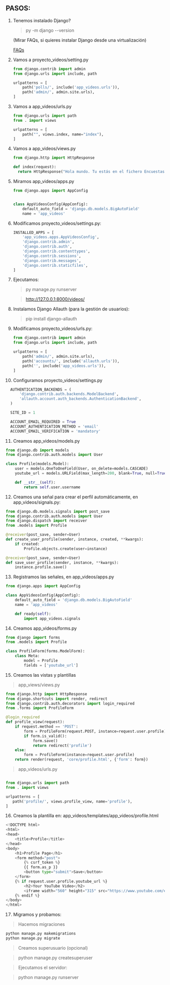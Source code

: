 ## PASOS:

1.  Tenemos instalado Django?

    > py -m django --version

    (Mirar FAQs, si quieres instalar Django desde una virtualización)

    [FAQs](../Faq.md)

2.  Vamos a proyecto_videos/setting.py

    ```python
    from django.contrib import admin
    from django.urls import include, path

    urlpatterns = [
        path('polls/', include('app_videos.urls')),
        path('admin/', admin.site.urls),
    ]
    ```

3.  Vamos a app_videos/urls.py

    ```python
    from django.urls import path
    from . import views

    urlpatterns = [
        path("", views.index, name="index"),
    ]
    ```

4.  Vamos a app_videos/views.py

    ```python
    from django.http import HttpResponse

    def index(request):
      return HttpResponse("Hola mundo. Tu estás en el fichero Encuestas.")
    ```

5.  Miramos app_videos/apps.py

    ```python
    from django.apps import AppConfig


    class AppVideosConfig(AppConfig):
        default_auto_field = 'django.db.models.BigAutoField'
        name = 'app_videos'
    ```

6.  Modificamos proyecto_videos/settings.py:

    ```python
    INSTALLED_APPS = [
        'app_videos.apps.AppVideosConfig',
        'django.contrib.admin',
        'django.contrib.auth',
        'django.contrib.contenttypes',
        'django.contrib.sessions',
        'django.contrib.messages',
        'django.contrib.staticfiles',
    ]
    ```

7) Ejecutamos:

   > py manage.py runserver

   > http://127.0.0.1:8000/videos/

8) Instalamos Django Allauth (para la gestión de usuarios):

   > pip install django-allauth

9) Modificamos proyecto_videos/urls.py:

   ```python
   from django.contrib import admin
   from django.urls import include, path

   urlpatterns = [
       path('admin/', admin.site.urls),
       path('accounts/', include('allauth.urls')),
       path('', include('app_videos.urls')),
   ]
   ```

10) Configuramos proyecto_videos/settings.py

```python
  AUTHENTICATION_BACKENDS = (
      'django.contrib.auth.backends.ModelBackend',
      'allauth.account.auth_backends.AuthenticationBackend',
  )

  SITE_ID = 1

  ACCOUNT_EMAIL_REQUIRED = True
  ACCOUNT_AUTHENTICATION_METHOD = 'email'
  ACCOUNT_EMAIL_VERIFICATION = 'mandatory'
```

11. Creamos app_videos/models.py

```python
from django.db import models
from django.contrib.auth.models import User

class Profile(models.Model):
    user = models.OneToOneField(User, on_delete=models.CASCADE)
    youtube_url = models.URLField(max_length=200, blank=True, null=True)

    def __str__(self):
        return self.user.username
```

12. Creamos una señal para crear el perfil automáticamente, en app_videos/signals.py:

```python
from django.db.models.signals import post_save
from django.contrib.auth.models import User
from django.dispatch import receiver
from .models import Profile

@receiver(post_save, sender=User)
def create_user_profile(sender, instance, created, **kwargs):
    if created:
        Profile.objects.create(user=instance)

@receiver(post_save, sender=User)
def save_user_profile(sender, instance, **kwargs):
    instance.profile.save()

```

13. Registramos las señales, en app_videos/apps.py

```python
from django.apps import AppConfig

class AppVideosConfig(AppConfig):
    default_auto_field = 'django.db.models.BigAutoField'
    name = 'app_videos'

    def ready(self):
        import app_videos.signals
```

14. Creamos app_videos/forms.py

```python
from django import forms
from .models import Profile

class ProfileForm(forms.ModelForm):
    class Meta:
        model = Profile
        fields = ['youtube_url']
```

15. Creamos las vistas y plantillas

> app_views/views.py

```python
from django.http import HttpResponse
from django.shortcuts import render, redirect
from django.contrib.auth.decorators import login_required
from .forms import ProfileForm

@login_required
def profile_view(request):
    if request.method == 'POST':
        form = ProfileForm(request.POST, instance=request.user.profile)
        if form.is_valid():
            form.save()
            return redirect('profile')
    else:
        form = ProfileForm(instance=request.user.profile)
    return render(request, 'core/profile.html', {'form': form})

```

> app_videos/urls.py

```python

from django.urls import path
from . import views

urlpatterns = [
   path('profile/', views.profile_view, name='profile'),
]

```

16. Creamos la plantilla en: app_videos/templates/app_videos/profile.html

```python
<!DOCTYPE html>
<html>
<head>
    <title>Profile</title>
</head>
<body>
    <h1>Profile Page</h1>
    <form method="post">
        {% csrf_token %}
        {{ form.as_p }}
        <button type="submit">Save</button>
    </form>
    {% if request.user.profile.youtube_url %}
        <h2>Your YouTube Video</h2>
        <iframe width="560" height="315" src="https://www.youtube.com/embed/{{ request.user.profile.youtube_url|cut:'https://www.youtube.com/watch?v=' }}" frameborder="0" allowfullscreen></iframe>
    {% endif %}
</body>
</html>
```

17. Migramos y probamos:

> Hacemos migraciones

```python
python manage.py makemigrations
python manage.py migrate
```

> Creamos superusuario (opcional)

> python manage.py createsuperuser

> Ejecutamos el servidor:

> python manage.py runserver
